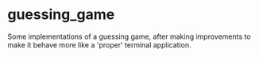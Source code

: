 # guessing_game
Some implementations of a guessing game, after making improvements to make it behave more like a 'proper' terminal application.
